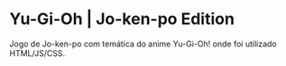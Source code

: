 # Yu-Gi-Oh | Jo-ken-po Edition

Jogo de Jo-ken-po com temática do anime Yu-Gi-Oh! onde foi utilizado HTML/JS/CSS.
